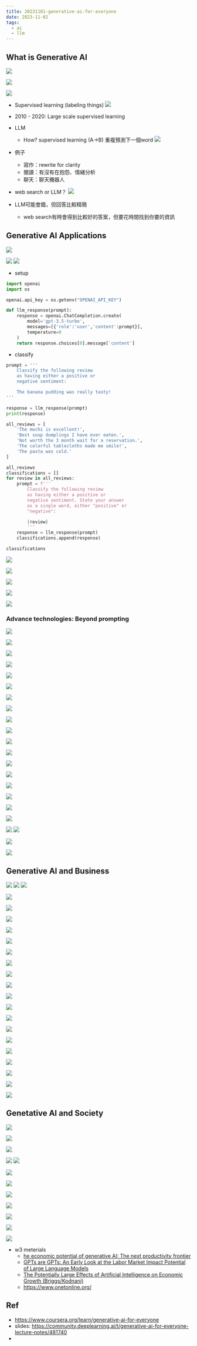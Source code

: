 ```yaml
---
title: 20231101-generative-ai-for-everyone
date: 2023-11-02
tags:
  - ai
  - llm
---
```

## What is Generative AI
![](https://i.imgur.com/Q877q0W.png)

![](https://i.imgur.com/8DpeAAb.png)

![](https://i.imgur.com/FhLUDBG.png)
- Supervised learning (labeling things)
![](https://i.imgur.com/fFv1p2L.png)
- 2010 - 2020: Large scale supervised learning
- LLM
	- How? supervised learning (A->B) 重複預測下一個word
![](https://i.imgur.com/d3JGgOK.png)
- 例子
	- 寫作：rewrite for clarity
	- 閱讀：有沒有在抱怨、情緒分析
	- 聊天：聊天機器人
- web search or LLM？
![](https://i.imgur.com/PIehfwc.png)

- LLM可能會錯，但回答比較精簡
	- web search有時會得到比較好的答案，但要花時間找到你要的資訊
## Generative AI Applications
![](https://i.imgur.com/ubs4shO.png)

![](https://i.imgur.com/ZblmQDs.png)
![](https://i.imgur.com/F1oNomh.png)
- setup
```python
import openai
import os

openai.api_key = os.getenv("OPENAI_API_KEY")

def llm_response(prompt):
    response = openai.ChatCompletion.create(
        model='gpt-3.5-turbo',
        messages=[{'role':'user','content':prompt}],
        temperature=0
    )
    return response.choices[0].message['content']
```
- classify
```python
prompt = '''
    Classify the following review 
    as having either a positive or
    negative sentiment:

    The banana pudding was really tasty!
'''

response = llm_response(prompt)
print(response)
```

```python
all_reviews = [
    'The mochi is excellent!',
    'Best soup dumplings I have ever eaten.',
    'Not worth the 3 month wait for a reservation.',
    'The colorful tablecloths made me smile!',
    'The pasta was cold.'
]

all_reviews
classifications = []
for review in all_reviews:
    prompt = f'''
        Classify the following review 
        as having either a positive or
        negative sentiment. State your answer
        as a single word, either "positive" or
        "negative":

        {review}
        '''
    response = llm_response(prompt)
    classifications.append(response)

classifications
```


![](https://i.imgur.com/MoG5DoG.png)

![](https://i.imgur.com/VOdC3dn.png)

![](https://i.imgur.com/zbDvhYJ.png)


![](https://i.imgur.com/ranyh2o.png)

![](https://i.imgur.com/BSS1Rsx.png)
### Advance technologies: Beyond prompting
![](https://i.imgur.com/EeOJZiM.png)

![](https://i.imgur.com/kkk2PLP.png)

![](https://i.imgur.com/Zx9Yun9.png)



![](https://i.imgur.com/EoqwkuW.png)

![](https://i.imgur.com/Ysjf6Bj.png)

![](https://i.imgur.com/cBEfLR0.png)

![](https://i.imgur.com/wdyy3ov.png)


![](https://i.imgur.com/4uomkXV.png)

![](https://i.imgur.com/VTx5KBM.png)

![](https://i.imgur.com/HM0jMCS.png)

![](https://i.imgur.com/DVqNRPm.png)

![](https://i.imgur.com/dnGp4io.png)

![](https://i.imgur.com/qOxdVE0.png)


![](https://i.imgur.com/JiWy6ky.png)

![](https://i.imgur.com/g9sp9gj.png)

![](https://i.imgur.com/DYyC9xa.png)

![](https://i.imgur.com/RmNpxgS.png)

![](https://i.imgur.com/YVs5iOT.png)

![](https://i.imgur.com/kvfmIsI.png)
![](https://i.imgur.com/s5j8JfV.png)

![](https://i.imgur.com/It3c1bn.png)

![](https://i.imgur.com/TrH6LIS.png)
## Generative AI and Business

![](https://i.imgur.com/5D0R3mM.png)
![](https://i.imgur.com/HFkgbK4.png)
![](https://i.imgur.com/kdIdQEQ.png)


![](https://i.imgur.com/DVpSVlE.png)

![](https://i.imgur.com/Lsj5aN7.png)


![](https://i.imgur.com/KflQWmQ.png)

![](https://i.imgur.com/pXYSuAp.png)

![](https://i.imgur.com/JmJIRpE.png)

![](https://i.imgur.com/1Cfi4jx.png)

![](https://i.imgur.com/GXoksq0.png)

![](https://i.imgur.com/wxGGuZ9.png)

![](https://i.imgur.com/mt1VnDQ.png)

![](https://i.imgur.com/UVO7diU.png)

![](https://i.imgur.com/Zn99itX.png)

![](https://i.imgur.com/U1YRRv7.png)

![](https://i.imgur.com/IoTCqWQ.png)

![](https://i.imgur.com/LJgsS6D.png)

![](https://i.imgur.com/bNLHur3.png)

![](https://i.imgur.com/qX5bDqc.png)

![](https://i.imgur.com/evZTSK7.png)

![](https://i.imgur.com/vcFTHu7.png)

![](https://i.imgur.com/B0OxfFz.png)

## Genetative AI and Society

![](https://i.imgur.com/GZBqhzT.png)

![](https://i.imgur.com/cp5Jqld.png)


![](https://i.imgur.com/uQVir2J.png)

![](https://i.imgur.com/LoEnxmX.png)
![](https://i.imgur.com/kH5ueLs.png)

![](https://i.imgur.com/QJ8LZst.png)

![](https://i.imgur.com/lL6DjKd.png)

![](https://i.imgur.com/EkOSUOB.png)


![](https://i.imgur.com/i37ibIL.png)

![](https://i.imgur.com/8UUjY8A.png)

![](https://i.imgur.com/EFJcxZl.png)

![](https://i.imgur.com/puW6AYX.png)

- w3 meterials
	- [he economic potential of generative AI: The next productivity frontier](https://www.mckinsey.com/capabilities/mckinsey-digital/our-insights/the-economic-potential-of-generative-ai-the-next-productivity-frontier#introduction)
	- [GPTs are GPTs: An Early Look at the Labor Market Impact Potential of Large Language Models](https://arxiv.org/pdf/2303.10130.pdf)
	- [The Potentially Large Effects of Artificial Intelligence on Economic Growth (Briggs/Kodnani)](https://www.gspublishing.com/content/research/en/reports/2023/03/27/d64e052b-0f6e-45d7-967b-d7be35fabd16.html)
	- https://www.onetonline.org/



## Ref
- https://www.coursera.org/learn/generative-ai-for-everyone
- slides: https://community.deeplearning.ai/t/generative-ai-for-everyone-lecture-notes/481740
- 